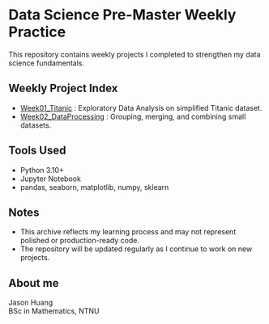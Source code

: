 # Data Science Pre-Master Weekly Practice

This repository contains weekly projects I completed to strengthen my data science fundamentals.

## Weekly Project Index

- [Week01_Titanic](./Week01_Titanic) : Exploratory Data Analysis on simplified Titanic dataset.
- [Week02_DataProcessing](./Week02_DataProcessing) : Grouping, merging, and combining small datasets.


## Tools Used

- Python 3.10+
- Jupyter Notebook
- pandas, seaborn, matplotlib, numpy, sklearn
  
## Notes

- This archive reflects my learning process and may not represent polished or production-ready code.
- The repository will be updated regularly as I continue to work on new projects.

## About me

Jason Huang  
BSc in Mathematics, NTNU 
